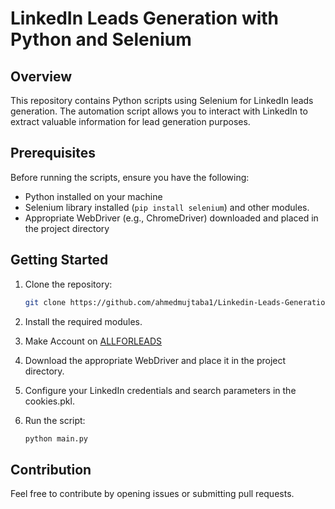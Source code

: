 # LinkedIn Leads Generation with Python and Selenium

## Overview

This repository contains Python scripts using Selenium for LinkedIn leads generation. The automation script allows you to interact with LinkedIn to extract valuable information for lead generation purposes.

## Prerequisites

Before running the scripts, ensure you have the following:

- Python installed on your machine
- Selenium library installed (`pip install selenium`) and other modules.
- Appropriate WebDriver (e.g., ChromeDriver) downloaded and placed in the project directory

## Getting Started

1. Clone the repository:

   ```bash
   git clone https://github.com/ahmedmujtaba1/Linkedin-Leads-Generation.git
   
2. Install the required modules.
3. Make Account on [ALLFORLEADS](https://www.allforleads.com/)
4. Download the appropriate WebDriver and place it in the project directory.
5. Configure your LinkedIn credentials and search parameters in the cookies.pkl.
6. Run the script:
   ```bash
   python main.py

## Contribution
Feel free to contribute by opening issues or submitting pull requests.
